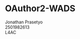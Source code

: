 # OAuthor2-WADS
Jonathan Prasetyo                                                                                                                                                                                            
2501982613                                                                                                                                                  
L4AC      
